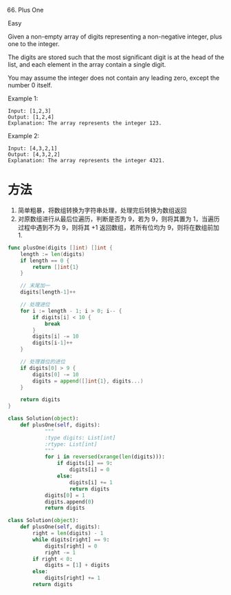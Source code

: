 66. Plus One

Easy

Given a non-empty array of digits representing a non-negative integer, plus one to the integer.

The digits are stored such that the most significant digit is at the head of the list, and each element in the array contain a single digit.

You may assume the integer does not contain any leading zero, except the number 0 itself.

Example 1:
```
Input: [1,2,3]
Output: [1,2,4]
Explanation: The array represents the integer 123.
```

Example 2:

```
Input: [4,3,2,1]
Output: [4,3,2,2]
Explanation: The array represents the integer 4321.
```

# 方法
1. 简单粗暴，将数组转换为字符串处理，处理完后转换为数组返回
2. 对原数组进行从最后位遍历，判断是否为 9，若为 9，则将其置为 1，当遍历过程中遇到不为 9，则将其 +1 返回数组，若所有位均为 9，则将在数组前加 1.


```go
func plusOne(digits []int) []int {
	length := len(digits)
	if length == 0 {
		return []int{1}
	}

	// 末尾加一
	digits[length-1]++

	// 处理进位
	for i := length - 1; i > 0; i-- {
		if digits[i] < 10 {
			break
		}
		digits[i] -= 10
		digits[i-1]++
	}

	// 处理首位的进位
	if digits[0] > 9 {
		digits[0] -= 10
		digits = append([]int{1}, digits...)
	}

	return digits
}

```



```python
class Solution(object):
    def plusOne(self, digits):
            """
            :type digits: List[int]
            :rtype: List[int]
            """
            for i in reversed(xrange(len(digits))):
                if digits[i] == 9:
                    digits[i] = 0
                else:
                    digits[i] += 1
                    return digits
            digits[0] = 1
            digits.append(0)
            return digits
```

```python
class Solution(object):
    def plusOne(self, digits):
        right = len(digits) - 1
        while digits[right] == 9:
            digits[right] = 0
            right -= 1
        if right < 0:
            digits = [1] + digits
        else:
            digits[right] += 1
        return digits
```